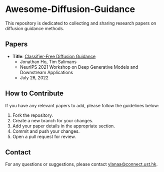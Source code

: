 # Awesome-Diffusion-Guidance
This repository is dedicated to collecting and sharing research papers on diffusion guidance methods.

## Papers

- **Title**: [Classifier-Free Diffusion Guidance](https://arxiv.org/abs/2207.12598)
  - Jonathan Ho, Tim Salimans
  - NeurIPS 2021 Workshop on Deep Generative Models and Downstream Applications
  - July 26, 2022

## How to Contribute
If you have any relevant papers to add, please follow the guidelines below:
1. Fork the repository.
2. Create a new branch for your changes.
3. Add your paper details in the appropriate section.
4. Commit and push your changes.
5. Open a pull request for review.

## Contact
For any questions or suggestions, please contact [ylanaa@connect.ust.hk](ylan:ylanaa@connect.ust.hk).

